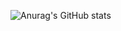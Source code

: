 ![Anurag's GitHub stats](https://github-readme-stats.vercel.app/api?username=gwonhan&show_icons=true&theme=radical)
